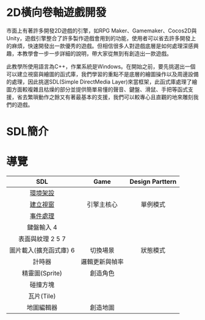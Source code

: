 # 2D橫向卷軸遊戲開發
市面上有著許多開發2D遊戲的引擎，如RPG Maker、Gamemaker、Cocos2D與Unity，遊戲引擎整合了許多製作遊戲會用到的功能，使用者可以省去許多開發上的麻煩，快速開發出一款優秀的遊戲。但相信很多人對遊戲底層是如何處理深感興趣，本教學會一步一步詳細的說明，帶大家從無到有創造出一款遊戲。

此教學所使用語言為C++，作業系統是Windows。在開始之前，要先挑選出一個可以建立視窗與繪圖的函式庫，我們學習的重點不是底層的繪圖操作以及周邊設備的處理，因此挑選SDL(Simple DirectMedia Layer)來當框架，此函式庫處理了繪圖方面較複雜且枯燥的部分並提供簡單易懂的聲音、鍵盤、滑鼠、手把等函式支援，省去繁瑣動作之餘又有著最基本的支援，我們可以較專心且直觀的地來雕刻我們的遊戲。

# SDL簡介


# 導覽
| SDL | Game | Design Parttern |
| :---: | :---: |  :---: |
| [環境架設](https://github.com/haha4ni/tututu/blob/main/000%20-%20%E4%BA%8B%E5%89%8D%E6%BA%96%E5%82%99.md)|  |
| [建立視窗](https://github.com/haha4ni/tututu/blob/main/001%20-%20%E5%BB%BA%E7%AB%8B%E8%A6%96%E7%AA%97.md) | 引擎主核心 | 單例模式 |
| [事件處理](https://github.com/haha4ni/tututu/blob/main/002%20-%20%E8%99%95%E7%90%86%E4%BA%8B%E4%BB%B6.md) |  |
| 鍵盤輸入 4 |  |
| 表面與紋理 2 5 7 |  |
| 圖片載入(擴充函式庫) 6 | 切換場景 | 狀態模式 |
| 計時器 | 邏輯更新與幀率 |
| 精靈圖(Sprite) | 創造角色 |
| 碰撞方塊 |  |
| 瓦片(Tile) |  |
| 地圖編輯器 | 創造地圖 |
